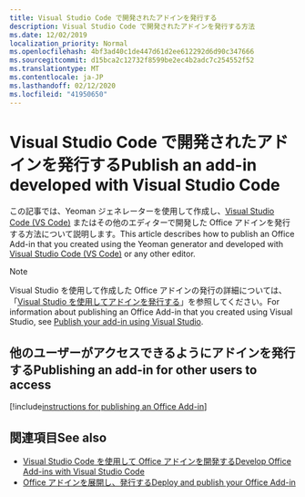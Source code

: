```yaml
---
title: Visual Studio Code で開発されたアドインを発行する
description: Visual Studio Code で開発されたアドインを発行する方法
ms.date: 12/02/2019
localization_priority: Normal
ms.openlocfilehash: 4bf3ad40c1de447d61d2ee612292d6d90c347666
ms.sourcegitcommit: d15bca2c12732f8599be2ec4b2adc7c254552f52
ms.translationtype: MT
ms.contentlocale: ja-JP
ms.lasthandoff: 02/12/2020
ms.locfileid: "41950650"
---
```

# <a name="publish-an-add-in-developed-with-visual-studio-code"></a><span data-ttu-id="80cf7-103">Visual Studio Code で開発されたアドインを発行する</span><span class="sxs-lookup"><span data-stu-id="80cf7-103">Publish an add-in developed with Visual Studio Code</span></span>

<span data-ttu-id="80cf7-104">この記事では、Yeoman ジェネレーターを使用して作成し、[Visual Studio Code (VS Code)](https://code.visualstudio.com) またはその他のエディターで開発した Office アドインを発行する方法について説明します。</span><span class="sxs-lookup"><span data-stu-id="80cf7-104">This article describes how to publish an Office Add-in that you created using the Yeoman generator and developed with [Visual Studio Code (VS Code)](https://code.visualstudio.com) or any other editor.</span></span>

> [!NOTE]
> <span data-ttu-id="80cf7-105">Visual Studio を使用して作成した Office アドインの発行の詳細については、「[Visual Studio を使用してアドインを発行する](package-your-add-in-using-visual-studio.md)」を参照してください。</span><span class="sxs-lookup"><span data-stu-id="80cf7-105">For information about publishing an Office Add-in that you created using Visual Studio, see [Publish your add-in using Visual Studio](package-your-add-in-using-visual-studio.md).</span></span>

## <a name="publishing-an-add-in-for-other-users-to-access"></a><span data-ttu-id="80cf7-106">他のユーザーがアクセスできるようにアドインを発行する</span><span class="sxs-lookup"><span data-stu-id="80cf7-106">Publishing an add-in for other users to access</span></span>

[!include[instructions for publishing an Office Add-in](../includes/publish-add-in.md)]

## <a name="see-also"></a><span data-ttu-id="80cf7-107">関連項目</span><span class="sxs-lookup"><span data-stu-id="80cf7-107">See also</span></span>

- [<span data-ttu-id="80cf7-108">Visual Studio Code を使用して Office アドインを開発する</span><span class="sxs-lookup"><span data-stu-id="80cf7-108">Develop Office Add-ins with Visual Studio Code</span></span>](../develop/develop-add-ins-vscode.md)
- [<span data-ttu-id="80cf7-109">Office アドインを展開し、発行する</span><span class="sxs-lookup"><span data-stu-id="80cf7-109">Deploy and publish your Office Add-in</span></span>](../publish/publish.md)